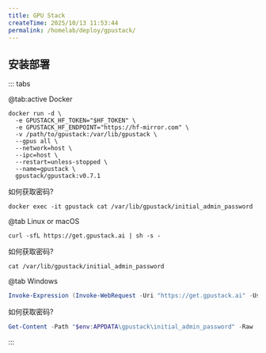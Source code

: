 ```yaml
---
title: GPU Stack
createTime: 2025/10/13 11:53:44
permalink: /homelab/deploy/gpustack/
---
```


## 安装部署

::: tabs

@tab:active Docker

```shell
docker run -d \
  -e GPUSTACK_HF_TOKEN="$HF_TOKEN" \
  -e GPUSTACK_HF_ENDPOINT="https://hf-mirror.com" \
  -v /path/to/gpustack:/var/lib/gpustack \
  --gpus all \
  --network=host \
  --ipc=host \
  --restart=unless-stopped \
  --name=gpustack \
  gpustack/gpustack:v0.7.1
```

如何获取密码?

```shell
docker exec -it gpustack cat /var/lib/gpustack/initial_admin_password
```

@tab Linux or macOS

```shell
curl -sfL https://get.gpustack.ai | sh -s -
```

如何获取密码?

```shell
cat /var/lib/gpustack/initial_admin_password
```

@tab Windows

```powershell
Invoke-Expression (Invoke-WebRequest -Uri "https://get.gpustack.ai" -UseBasicParsing).Content
```

如何获取密码?

```powershell
Get-Content -Path "$env:APPDATA\gpustack\initial_admin_password" -Raw
```

:::
